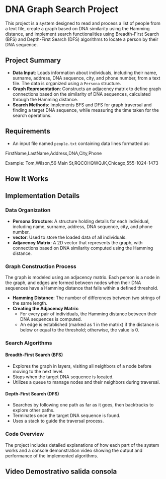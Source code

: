 # DNA Graph Search Project

This project is a system designed to read and process a list of people from a text file, create a graph based on DNA similarity using the Hamming distance, and implement search functionalities using Breadth-First Search (BFS) and Depth-First Search (DFS) algorithms to locate a person by their DNA sequence.

## Project Summary

- **Data Input**: Loads information about individuals, including their name, surname, address, DNA sequence, city, and phone number, from a text file. The data is organized using a `Persona` structure.
- **Graph Representation**: Constructs an adjacency matrix to define graph connections based on the similarity of DNA sequences, calculated through the Hamming distance.
- **Search Methods**: Implements BFS and DFS for graph traversal and finding a target DNA sequence, while measuring the time taken for the search operations.

## Requirements
- An input file named `people.txt` containing data lines formatted as:


FirstName,LastName,Address,DNA,City,Phone

Example:
Tom,Wilson,56 Main St,RQCOHQWQJK,Chicago,555-1024-1473

## How It Works


## Implementation Details

### Data Organization

- **Persona Structure**: A structure holding details for each individual, including name, surname, address, DNA sequence, city, and phone number.
- **vector<Persona>**: Used to store the loaded data of all individuals.
- **Adjacency Matrix**: A 2D vector that represents the graph, with connections based on DNA similarity computed using the Hamming distance.

### Graph Construction Process

The graph is modeled using an adjacency matrix. Each person is a node in the graph, and edges are formed between nodes when their DNA sequences have a Hamming distance that falls within a defined threshold.

- **Hamming Distance**: The number of differences between two strings of the same length.
- **Creating the Adjacency Matrix**:
  - For every pair of individuals, the Hamming distance between their DNA sequences is computed.
  - An edge is established (marked as 1 in the matrix) if the distance is below or equal to the threshold; otherwise, the value is 0.

### Search Algorithms

#### Breadth-First Search (BFS)
- Explores the graph in layers, visiting all neighbors of a node before moving to the next level.
- Stops when the target DNA sequence is located.
- Utilizes a queue to manage nodes and their neighbors during traversal.

#### Depth-First Search (DFS)
- Searches by following one path as far as it goes, then backtracks to explore other paths.
- Terminates once the target DNA sequence is found.
- Uses a stack to guide the traversal process.

### Code Overview

The project includes detailed explanations of how each part of the system works and a console demonstration video showing the output and performance of the implemented algorithms.


## Video Demostrativo salida consola
